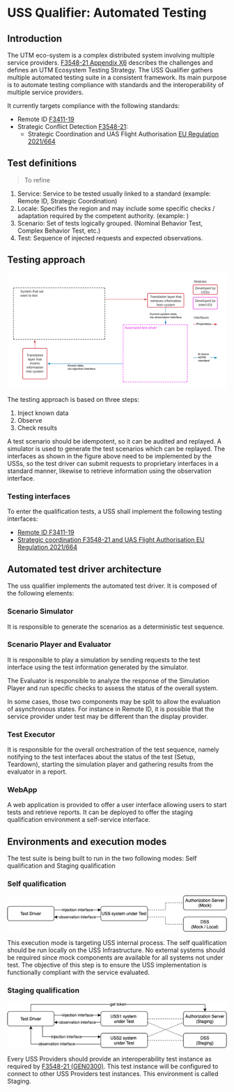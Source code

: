 # USS Qualifier: Automated Testing

## Introduction

The UTM eco-system is a complex distributed system involving multiple service providers.
[F3548-21 Appendix X6]() describes the challenges and defines an UTM Ecosystem Testing Strategy.
The USS Qualifier gathers multiple automated testing suite in a consistent framework.
Its main purpose is to automate testing compliance with standards and the interoperability of multiple
service providers.

It currently targets compliance with the following standards:
- Remote ID [F3411-19]()
- Strategic Conflict Detection [F3548-21]():
    - Strategic Coordination and UAS Flight Authorisation [EU Regulation 2021/664]()

## Test definitions

> To refine
1. Service: Service to be tested usually linked to a standard (example: Remote ID, Strategic Coordination)
2. Locale: Specifies the region and may include some specific checks / adaptation required by the competent authority. (example: )
3. Scenario: Set of tests logically grouped. (Nominal Behavior Test, Complex Behavior Test, etc.)
4. Test: Sequence of injected requests and expected observations.

## Testing approach

![testing approach](./design/testing-approach.png)

The testing approach is based on three steps:
1. Inject known data
2. Observe
3. Check results

A test scenario should be idempotent, so it can be audited and replayed. A simulator is used to generate the test scenarios which can be replayed.
The interfaces as shown in the figure above need to be implemented by the USSs, so the test driver
can submit requests to proprietary interfaces in a standard manner, likewise to retrieve
information using the observation interface.

### Testing interfaces

To enter the qualification tests, a USS shall implement the following testing interfaces:

- [Remote ID F3411-19]()
- [Strategic coordination F3548-21 and UAS Flight Authorisation EU Regulation 2021/664]()

## Automated test driver architecture

The uss qualifier implements the automated test driver. It is composed of the following elements:

### Scenario Simulator

It is responsible to generate the scenarios as a deterministic test sequence.

### Scenario Player and Evaluator

It is responsible to play a simulation by sending requests to the test interface using
the test information generated by the simulator.

The Evaluator is responsible to analyze the response of the Simulation Player and run specific checks
to assess the status of the overall system.

In some cases, those two components may be split to allow the evaluation of asynchronous states.
For instance in Remote ID, it is possible that the service provider under test may be different than
the display provider.

### Test Executor

It is responsible for the overall orchestration of the test sequence, namely notifying to the test interfaces
about the status of the test (Setup, Teardown), starting the simulation player and gathering results
from the evaluator in a report.

### WebApp

A web application is provided to offer a user interface allowing users to start tests and retrieve reports.
It can be deployed to offer the staging qualification environment a self-service interface.

## Environments and execution modes

The test suite is being built to run in the two following modes: Self qualification and Staging qualification

### Self qualification

![self environment](./design/self-qualification-environment.png)

This execution mode is targeting USS internal process. The self qualification should be run locally
on the USS Infrastructure. No external systems should be required since mock components are available for
all systems not under test. The objective of this step is to ensure the USS implementation is functionally compliant with
the service evaluated.

### Staging qualification

![staging environment](./design/staging-qualification-environment.png)

Every USS Providers should provide an interoperability test instance as required by [F3548-21 (GEN0300)]().
This test instance will be configured to connect to other USS Providers test instances.
This environment is called Staging.
